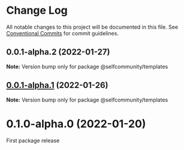 # Change Log

All notable changes to this project will be documented in this file.
See [Conventional Commits](https://conventionalcommits.org) for commit guidelines.

## 0.0.1-alpha.2 (2022-01-27)

**Note:** Version bump only for package @selfcommunity/templates





## [0.0.1-alpha.1](https://github.com/selfcommunity/community-ui/compare/@selfcommunity/templates@0.0.1-alpha.0...@selfcommunity/templates@0.0.1-alpha.1) (2022-01-26)

**Note:** Version bump only for package @selfcommunity/templates








# 0.1.0-alpha.0 (2022-01-20)

First package release
